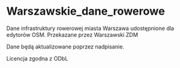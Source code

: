 # Warszawskie_dane_rowerowe
Dane infrastruktury rowerowej miasta Warszawa udostępnione dla edytorów OSM. Przekazane przez Warszawski ZDM

Dane będą aktualizowane poprzez nadpisanie. 

Licencja zgodna z ODbL

